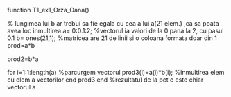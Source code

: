 function T1_ex1_Orza_Oana()

% lungimea lui b ar trebui sa fie egala cu cea a lui a(21 elem.) ,ca sa poata avea loc inmultirea 
a= 0:0.1:2; %vectorul ia valori de la 0 pana la 2, cu pasul 0.1
b= ones(21,1); %matricea are 21 de linii si o coloana formata doar din 1 
prod=a*b

prod2=b*a

  for i=1:1:length(a) %parcurgem vectorul
    prod3(i)=a(i)*b(i); %inmultirea elem cu elem a vectorilor
  end
  prod3
end
%rezultatul de la pct c este chiar vectorul a
